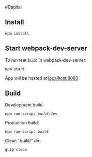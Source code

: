 #Capital

## Install

    npm install

## Start webpack-dev-server

To run test build in webpack-dev-server:

    npm start

App will be hosted at [localhost:8080](http://localhost:8080/)

## Build

Development build:

    npm run-script build-dev

Production build:

    npm run-script build

Clean "build/" dir:

    gulp clean
        